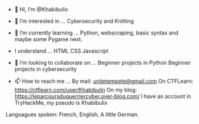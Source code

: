 - 👋 Hi, I’m @Khabibulix

- 👀 I’m interested in ...
 Cybersecurity and Knitting

- 🌱 I’m currently learning ...
Python, webscraping, basic syntax and maybe some Pygame next.

- I understand ...
HTML
CSS
Javascript

- 💞️ I’m looking to collaborate on ...
Beginner projects in Python
Beginner projects in cybersecurity

- 📫 How to reach me ...
By mail: unitetempete@gmail.com
On CTFLearn: https://ctflearn.com/user/Khabibulin
On my blog: https://leparcoursduguerriercyber.over-blog.com/
I have an account in TryHackMe, my pseudo is Khabibulix

Languagues spoken:
French, English, A little German.

<!---
Khabibulix/Khabibulix is a ✨ special ✨ repository because its `README.md` (this file) appears on your GitHub profile.
You can click the Preview link to take a look at your changes.
--->
